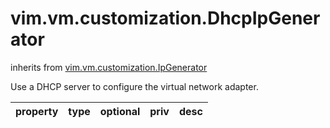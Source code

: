 vim.vm.customization.DhcpIpGenerator
====================================
inherits from [vim.vm.customization.IpGenerator](docs/vim.vm.customization.IpGenerator.md)


Use a DHCP server to configure the virtual network adapter.

| property | type | optional | priv | desc |
|:---------|:-----|:---------|:-----|:-----|



